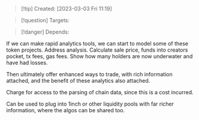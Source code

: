 
>[!tip] Created: [2023-03-03 Fri 11:19]

>[!question] Targets: 

>[!danger] Depends: 

If we can make rapid analytics tools, we can start to model some of these token projects.
Address analysis.
Calculate sale price, funds into creators pocket, tx fees, gas fees.
Show how many holders are now underwater and have had losses.

Then ultimately offer enhanced ways to trade, with rich information attached, and the benefit of these analytics also attached.

Charge for access to the parsing of chain data, since this is a cost incurred.

Can be used to plug into 1inch or other liquidity pools with far richer information, where the algos can be shared too.